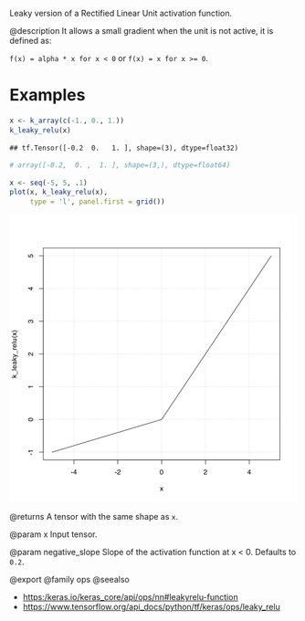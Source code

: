 Leaky version of a Rectified Linear Unit activation function.

@description
It allows a small gradient when the unit is not active, it is defined as:

`f(x) = alpha * x for x < 0` or `f(x) = x for x >= 0`.

# Examples

```r
x <- k_array(c(-1., 0., 1.))
k_leaky_relu(x)
```

```
## tf.Tensor([-0.2  0.   1. ], shape=(3), dtype=float32)
```

```r
# array([-0.2,  0. ,  1. ], shape=(3,), dtype=float64)
```

```r
x <- seq(-5, 5, .1)
plot(x, k_leaky_relu(x),
     type = 'l', panel.first = grid())
```

![plot of chunk unnamed-chunk-2](k_leaky_relu-unnamed-chunk-2-1.svg)

@returns
A tensor with the same shape as `x`.

@param x
Input tensor.

@param negative_slope
Slope of the activation function at x < 0.
Defaults to `0.2`.

@export
@family ops
@seealso
+ <https:/keras.io/keras_core/api/ops/nn#leakyrelu-function>
+ <https://www.tensorflow.org/api_docs/python/tf/keras/ops/leaky_relu>
